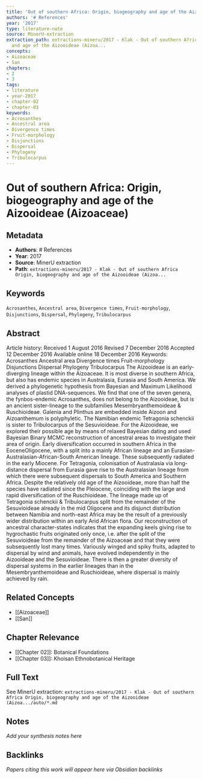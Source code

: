 ```yaml
---
title: 'Out of southern Africa: Origin, biogeography and age of the Aizooideae (Aizoaceae)'
authors: '# References'
year: '2017'
type: literature-note
source: MinerU-extraction
extraction_path: extractions-mineru/2017 - Klak - Out of southern Africa Origin, biogeography
  and age of the Aizooideae (Aizoa...
concepts:
- Aizoaceae
- San
chapters:
- 2
- 3
tags:
- literature
- year-2017
- chapter-02
- chapter-03
keywords:
- Acrosanthes
- Ancestral area
- Divergence times
- Fruit-morphology
- Disjunctions
- Dispersal
- Phylogeny
- Tribulocarpus
---
```


# Out of southern Africa: Origin, biogeography and age of the Aizooideae (Aizoaceae)

## Metadata

- **Authors**: # References
- **Year**: 2017
- **Source**: MinerU extraction
- **Path**: `extractions-mineru/2017 - Klak - Out of southern Africa Origin, biogeography and age of the Aizooideae (Aizoa...`

## Keywords

`Acrosanthes`, `Ancestral area`, `Divergence times`, `Fruit-morphology`, `Disjunctions`, `Dispersal`, `Phylogeny`, `Tribulocarpus`

## Abstract

Article history: Received 1 August 2016 Revised 7 December 2016 Accepted 12 December 2016 Available online 18 December 2016 Keywords: Acrosanthes Ancestral area Divergence times Fruit-morphology Disjunctions Dispersal Phylogeny Tribulocarpus The Aizooideae is an early-diverging lineage within the Aizoaceae. It is most diverse in southern Africa, but also has endemic species in Australasia, Eurasia and South America. We derived a phylogenetic hypothesis from Bayesian and Maximum Likelihood analyses of plastid DNA-sequences. We find that one of the seven genera, the fynbos-endemic Acrosanthes, does not belong to the Aizooideae, but is an ancient sister-lineage to the subfamilies Mesembryanthemoideae & Ruschioideae. Galenia and Plinthus are embedded inside Aizoon and Aizoanthemum is polyphyletic. The Namibian endemic Tetragonia schenckii is sister to Tribulocarpus of the Sesuvioideae. For the Aizooideae, we explored their possible age by means of relaxed Bayesian dating and used Bayesian Binary MCMC reconstruction of ancestral areas to investigate their area of origin. Early diversification occurred in southern Africa in the EoceneOligocene, with a split into a mainly African lineage and an Eurasian-Australasian-African-South American lineage. These subsequently radiated in the early Miocene. For Tetragonia, colonisation of Australasia via long-distance dispersal from Eurasia gave rise to the Australasian lineage from which there were subsequent dispersals to South America and Southern Africa. Despite the relatively old age of the Aizooideae, more than half the species have radiated since the Pleiocene, coinciding with the large and rapid diversification of the Ruschioideae. The lineage made up of Tetragonia schenckii & Tribulocarpus split from the remainder of the Sesuvioideae already in the mid Oligocene and its disjunct distribution between Namibia and north-east Africa may be the result of a previously wider distribution within an early Arid African flora. Our reconstruction of ancestral character-states indicates that the expanding keels giving rise to hygrochastic fruits originated only once, i.e. after the split of the Sesuvioideae from the remainder of the Aizoaceae and that they were subsequently lost many times. Variously winged and spiky fruits, adapted to dispersal by wind and animals, have evolved independently in the Aizooideae and the Sesuvioideae. There is then a greater diversity of dispersal systems in the earlier lineages than in the Mesembryanthemoideae and Ruschioideae, where dispersal is mainly achieved by rain.

## Related Concepts

- [[Aizoaceae]]
- [[San]]

## Chapter Relevance

- [[Chapter 02]]: Botanical Foundations
- [[Chapter 03]]: Khoisan Ethnobotanical Heritage

## Full Text

See MinerU extraction: `extractions-mineru/2017 - Klak - Out of southern Africa Origin, biogeography and age of the Aizooideae (Aizoa.../auto/*.md`

## Notes

*Add your synthesis notes here*

## Backlinks

*Papers citing this work will appear here via Obsidian backlinks*
